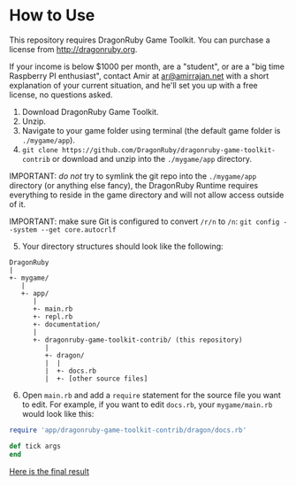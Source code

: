 # How to Use

This repository requires DragonRuby Game Toolkit. You can purchase a license from http://dragonruby.org.

If your income is below $1000 per month, are a "student", or are a "big time Raspberry PI enthusiast", contact Amir at ar@amirrajan.net with a short explanation of your current situation, and he'll set you up with a free license, no questions asked.

1. Download DragonRuby Game Toolkit.
2. Unzip.
3. Navigate to your game folder using terminal (the default game folder is `./mygame/app`).
4. `git clone https://github.com/DragonRuby/dragonruby-game-toolkit-contrib` or download and unzip into the `./mygame/app` directory. 

IMPORTANT: _do not_ try to symlink the git repo into the `./mygame/app` directory (or anything else fancy), the DragonRuby Runtime requires everything to reside in the game directory and will not allow access outside of it.

IMPORTANT: make sure Git is configured to convert `/r/n` to `/n`: `git config --system --get core.autocrlf`

5. Your directory structures should look  like the following:

```
DragonRuby
|
+- mygame/
   |
   +- app/
      |
      +- main.rb
      +- repl.rb
      +- documentation/
      |
      +- dragonruby-game-toolkit-contrib/ (this repository)
         |
         +- dragon/
         |  |
         |  +- docs.rb
         |  +- [other source files]
```

6. Open `main.rb` and add a `require` statement for the source file you want to edit. For example, if you want to edit `docs.rb`, your `mygame/main.rb` would look like this:

```ruby
require 'app/dragonruby-game-toolkit-contrib/dragon/docs.rb'

def tick args
end
```

[Here is the final result](final-result.mp4)
